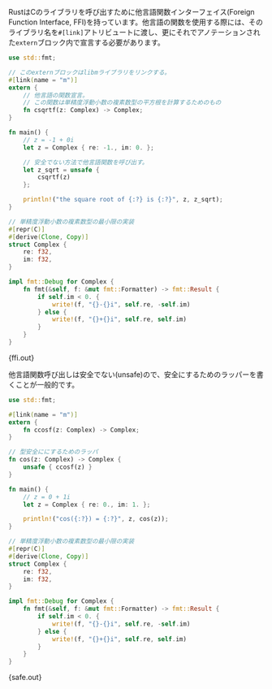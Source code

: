 <!-- Rust provides a Foreign Function Interface (FFI) to C libraries. Foreign
functions must be declared inside an `extern` block annotated with a `#[link]`
attribute containing the name of the foreign library. -->
RustはCのライブラリを呼び出すために他言語関数インターフェイス(Foreign Function Interface, FFI)を持っています。他言語の関数を使用する際には、そのライブラリ名を`#[link]`アトリビュートに渡し、更にそれでアノテーションされた`extern`ブロック内で宣言する必要があります。

``` rust
use std::fmt;

// このexternブロックはlibmライブラリをリンクする。
#[link(name = "m")]
extern {
    // 他言語の関数宣言。
    // この関数は単精度浮動小数の複素数型の平方根を計算するためのもの
    fn csqrtf(z: Complex) -> Complex;
}

fn main() {
    // z = -1 + 0i
    let z = Complex { re: -1., im: 0. };

    // 安全でない方法で他言語関数を呼び出す。
    let z_sqrt = unsafe {
        csqrtf(z)
    };

    println!("the square root of {:?} is {:?}", z, z_sqrt);
}

// 単精度浮動小数の複素数型の最小限の実装
#[repr(C)]
#[derive(Clone, Copy)]
struct Complex {
    re: f32,
    im: f32,
}

impl fmt::Debug for Complex {
    fn fmt(&self, f: &mut fmt::Formatter) -> fmt::Result {
        if self.im < 0. {
            write!(f, "{}-{}i", self.re, -self.im)
        } else {
            write!(f, "{}+{}i", self.re, self.im)
        }
    }
}

```

{ffi.out}

<!-- Since calling foreign functions is considered unsafe, it's common to write safe
wrappers around them. -->
他言語関数呼び出しは安全でない(unsafe)ので、安全にするためのラッパーを書くことが一般的です。

``` rust
use std::fmt;

#[link(name = "m")]
extern {
    fn ccosf(z: Complex) -> Complex;
}

// 型安全ににするためのラッパ
fn cos(z: Complex) -> Complex {
    unsafe { ccosf(z) }
}

fn main() {
    // z = 0 + 1i
    let z = Complex { re: 0., im: 1. };

    println!("cos({:?}) = {:?}", z, cos(z));
}

// 単精度浮動小数の複素数型の最小限の実装
#[repr(C)]
#[derive(Clone, Copy)]
struct Complex {
    re: f32,
    im: f32,
}

impl fmt::Debug for Complex {
    fn fmt(&self, f: &mut fmt::Formatter) -> fmt::Result {
        if self.im < 0. {
            write!(f, "{}-{}i", self.re, -self.im)
        } else {
            write!(f, "{}+{}i", self.re, self.im)
        }
    }
}

```

{safe.out}
